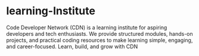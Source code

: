 # learning-Institute
Code Developer Network (CDN) is a learning institute for aspiring developers and tech enthusiasts. We provide structured modules, hands-on projects, and practical coding resources to make learning simple, engaging, and career-focused. Learn, build, and grow with CDN
